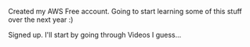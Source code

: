 Created my AWS Free account. Going to start learning some of this stuff over the next year :)

Signed up. I'll start by going through Videos I guess...
